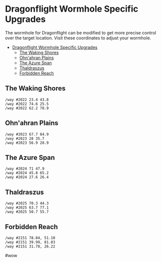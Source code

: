 # Dragonflight Wormhole Specific Upgrades

The wormhole for Dragonflight can be modified to get more precise control over the target location. Visit these coordinates to adjust your wormhole.

- [Dragonflight Wormhole Specific Upgrades](#dragonflight-wormhole-specific-upgrades)
  - [The Waking Shores](#the-waking-shores)
  - [Ohn'ahran Plains](#ohnahran-plains)
  - [The Azure Span](#the-azure-span)
  - [Thaldraszus](#thaldraszus)
  - [Forbidden Reach](#forbidden-reach)


## The Waking Shores
```
/way #2022 23.4 43.8
/way #2022 74.6 25.5
/way #2022 62.2 78.9
```

## Ohn'ahran Plains
```
/way #2023 67.7 84.9
/way #2023 28 35.7
/way #2023 56.9 28.9
```

## The Azure Span
```
/way #2024 71 47.9
/way #2024 45.8 65.2
/way #2024 27.6 26.4
```

## Thaldraszus
```
/way #2025 70.3 44.3
/way #2025 63.7 77.1
/way #2025 50.7 55.7
```

## Forbidden Reach
```
/way #2151 78.04, 51.10
/way #2151 39.99, 81.83
/way #2151 31.78, 26.22
```

#wow